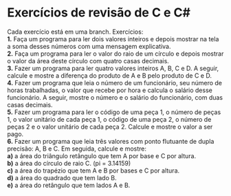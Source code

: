 # Exercícios de revisão de C e C#
Cada exercício está em uma branch. Exercícios:  
**1.** Faça um programa para ler dois valores inteiros e depois mostrar na tela a soma desses números com uma mensagem explicativa.  
**2.** Faça um programa para ler o valor do raio de um círculo e depois mostrar o valor da área deste círculo com quatro casas decimais.  
**3.** Fazer um programa para ler quatro valores inteiros A, B, C e D. A seguir, calcule e mostre a diferença do produto de A e B pelo produto de C e D.  
**4.** Fazer um programa que leia o número de um funcionário, seu número de horas trabalhadas, o valor que recebe por hora e calcula o salário desse funcionário. A seguir, mostre o número e o salário do funcionário, com duas casas decimais.  
**5.** Fazer um programa para ler o código de uma peça 1, o número de peças 1, o valor unitário de cada peça 1, o código de uma peça 2, o número de peças 2 e o valor unitário de cada peça 2. Calcule e mostre o valor a ser pago.  
**6.** Fazer um programa que leia três valores com ponto flutuante de dupla precisão: A, B e C. Em seguida, calcule e mostre:  
**a)** a área do triângulo retângulo que tem A por base e C por altura.  
**b)** a área do círculo de raio C. (pi = 3.14159)  
**c)** a área do trapézio que tem A e B por bases e C por altura.  
**d)** a área do quadrado que tem lado B.  
**e)** a área do retângulo que tem lados A e B.  
